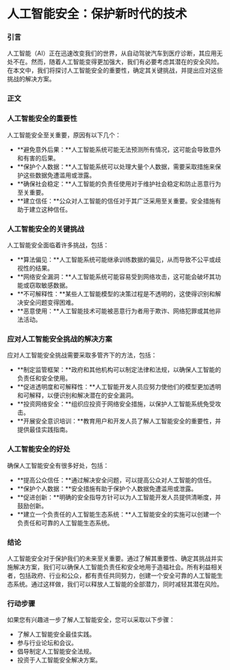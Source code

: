# 人工智能安全：保护新时代的技术

### 引言

人工智能（AI）正在迅速改变我们的世界，从自动驾驶汽车到医疗诊断，其应用无处不在。然而，随着人工智能变得更加强大，我们有必要考虑其潜在的安全风险。在本文中，我们将探讨人工智能安全的重要性，确定其关键挑战，并提出应对这些挑战的解决方案。

### 正文

### 人工智能安全的重要性

人工智能安全至关重要，原因有以下几个：

- **避免意外后果：**人工智能系统可能无法预测所有情况，这可能会导致意外和有害的后果。
- **保护个人数据：**人工智能系统可以处理大量个人数据，需要采取措施来保护这些数据免遭滥用或泄露。
- **确保社会稳定：**人工智能的负责任使用对于维护社会稳定和防止恶意行为至关重要。
- **建立信任：**公众对人工智能的信任对于其广泛采用至关重要。安全措施有助于建立这种信任。

### 人工智能安全的关键挑战

人工智能安全面临着许多挑战，包括：

- **算法偏见：**人工智能系统可能继承训练数据的偏见，从而导致不公平或歧视性的结果。
- **网络安全漏洞：**人工智能系统可能容易受到网络攻击，这可能会破坏其功能或窃取敏感数据。
- **不可解释性：**某些人工智能模型的决策过程是不透明的，这使得识别和解决安全问题变得困难。
- **恶意使用：**人工智能技术可能被恶意行为者用于欺诈、网络犯罪或其他非法活动。

### 应对人工智能安全挑战的解决方案

应对人工智能安全挑战需要采取多管齐下的方法，包括：

- **制定监管框架：**政府和其他机构可以制定法律和法规，以确保人工智能的负责任和安全使用。
- **促进透明度和可解释性：**人工智能开发人员应努力使他们的模型更加透明和可解释，以便识别和解决潜在的安全漏洞。
- **投资网络安全：**组织应投资于网络安全措施，以保护人工智能系统免受攻击。
- **开展安全意识培训：**教育用户和开发人员了解人工智能安全的重要性，并提供最佳实践指南。

### 人工智能安全的好处

确保人工智能安全有很多好处，包括：

- **提高公众信任：**通过解决安全问题，可以提高公众对人工智能的信任。
- **保护个人数据：**安全措施有助于保护个人数据免遭滥用或泄露。
- **促进创新：**明确的安全指导方针可以为人工智能开发人员提供清晰度，并鼓励创新。
- **建立一个负责任的人工智能生态系统：**人工智能安全的实施可以创建一个负责任和可靠的人工智能生态系统。

### 结论

人工智能安全对于保护我们的未来至关重要。通过了解其重要性、确定其挑战并实施解决方案，我们可以确保人工智能负责任和安全地用于造福社会。所有利益相关者，包括政府、行业和公众，都有责任共同努力，创建一个安全可靠的人工智能生态系统。通过这样做，我们可以释放人工智能的全部潜力，同时减轻其潜在风险。

### 行动步骤

如果您有兴趣进一步了解人工智能安全，您可以采取以下步骤：

- 了解人工智能安全最佳实践。
- 参与行业论坛和会议。
- 倡导制定人工智能安全法规。
- 投资于人工智能安全解决方案。
